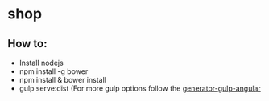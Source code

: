 # shop

## How to:
* Install nodejs
* npm install -g bower 
* npm install & bower install
* gulp serve:dist (For more gulp options follow the [generator-gulp-angular](https://github.com/Swiip/generator-gulp-angular/blob/master/docs/usage.md)
